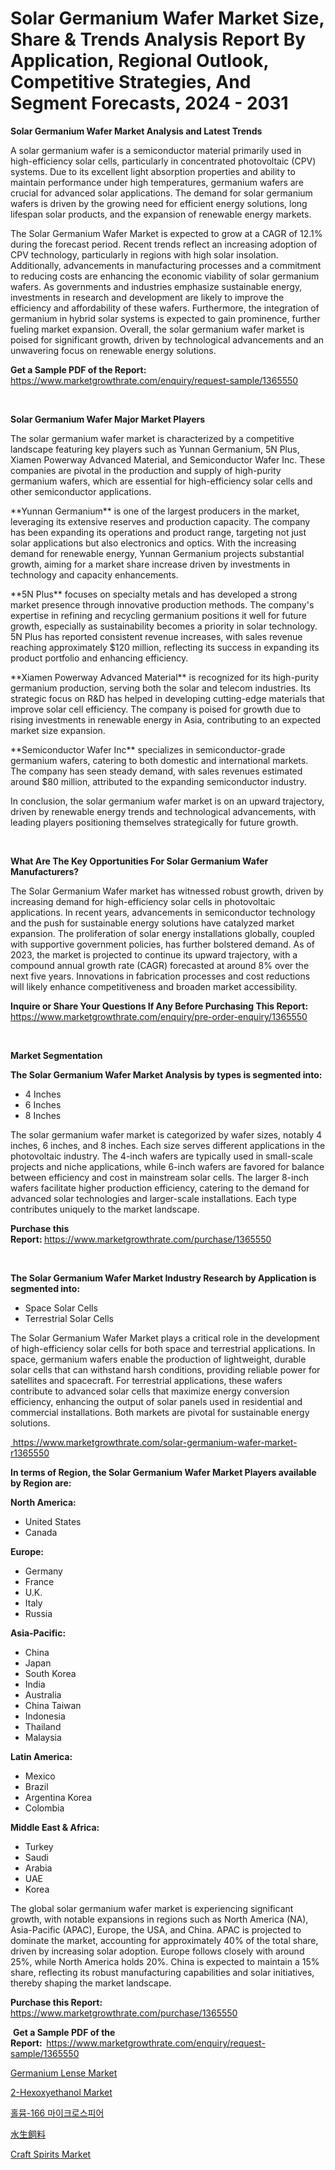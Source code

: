 <p><h1>Solar Germanium Wafer Market Size, Share & Trends Analysis Report By Application, Regional Outlook, Competitive Strategies, And Segment Forecasts, 2024 - 2031</h1></p><p><strong>Solar Germanium Wafer Market Analysis and Latest Trends</strong></p>
<p><p>A solar germanium wafer is a semiconductor material primarily used in high-efficiency solar cells, particularly in concentrated photovoltaic (CPV) systems. Due to its excellent light absorption properties and ability to maintain performance under high temperatures, germanium wafers are crucial for advanced solar applications. The demand for solar germanium wafers is driven by the growing need for efficient energy solutions, long lifespan solar products, and the expansion of renewable energy markets.</p><p>The Solar Germanium Wafer Market is expected to grow at a CAGR of 12.1% during the forecast period. Recent trends reflect an increasing adoption of CPV technology, particularly in regions with high solar insolation. Additionally, advancements in manufacturing processes and a commitment to reducing costs are enhancing the economic viability of solar germanium wafers. As governments and industries emphasize sustainable energy, investments in research and development are likely to improve the efficiency and affordability of these wafers. Furthermore, the integration of germanium in hybrid solar systems is expected to gain prominence, further fueling market expansion. Overall, the solar germanium wafer market is poised for significant growth, driven by technological advancements and an unwavering focus on renewable energy solutions.</p></p>
<p><strong>Get a Sample PDF of the Report:&nbsp;</strong> <a href="https://www.marketgrowthrate.com/enquiry/request-sample/1365550">https://www.marketgrowthrate.com/enquiry/request-sample/1365550</a></p>
<p>&nbsp;</p>
<p><strong>Solar Germanium Wafer Major Market Players</strong></p>
<p><p>The solar germanium wafer market is characterized by a competitive landscape featuring key players such as Yunnan Germanium, 5N Plus, Xiamen Powerway Advanced Material, and Semiconductor Wafer Inc. These companies are pivotal in the production and supply of high-purity germanium wafers, which are essential for high-efficiency solar cells and other semiconductor applications.</p><p>**Yunnan Germanium** is one of the largest producers in the market, leveraging its extensive reserves and production capacity. The company has been expanding its operations and product range, targeting not just solar applications but also electronics and optics. With the increasing demand for renewable energy, Yunnan Germanium projects substantial growth, aiming for a market share increase driven by investments in technology and capacity enhancements.</p><p>**5N Plus** focuses on specialty metals and has developed a strong market presence through innovative production methods. The company's expertise in refining and recycling germanium positions it well for future growth, especially as sustainability becomes a priority in solar technology. 5N Plus has reported consistent revenue increases, with sales revenue reaching approximately $120 million, reflecting its success in expanding its product portfolio and enhancing efficiency.</p><p>**Xiamen Powerway Advanced Material** is recognized for its high-purity germanium production, serving both the solar and telecom industries. Its strategic focus on R&D has helped in developing cutting-edge materials that improve solar cell efficiency. The company is poised for growth due to rising investments in renewable energy in Asia, contributing to an expected market size expansion.</p><p>**Semiconductor Wafer Inc** specializes in semiconductor-grade germanium wafers, catering to both domestic and international markets. The company has seen steady demand, with sales revenues estimated around $80 million, attributed to the expanding semiconductor industry.</p><p>In conclusion, the solar germanium wafer market is on an upward trajectory, driven by renewable energy trends and technological advancements, with leading players positioning themselves strategically for future growth.</p></p>
<p>&nbsp;</p>
<p><strong>What Are The Key Opportunities For Solar Germanium Wafer Manufacturers?</strong></p>
<p><p>The Solar Germanium Wafer market has witnessed robust growth, driven by increasing demand for high-efficiency solar cells in photovoltaic applications. In recent years, advancements in semiconductor technology and the push for sustainable energy solutions have catalyzed market expansion. The proliferation of solar energy installations globally, coupled with supportive government policies, has further bolstered demand. As of 2023, the market is projected to continue its upward trajectory, with a compound annual growth rate (CAGR) forecasted at around 8% over the next five years. Innovations in fabrication processes and cost reductions will likely enhance competitiveness and broaden market accessibility.</p></p>
<p><strong>Inquire or Share Your Questions If Any Before Purchasing This Report:</strong> <a href="https://www.marketgrowthrate.com/enquiry/pre-order-enquiry/1365550">https://www.marketgrowthrate.com/enquiry/pre-order-enquiry/1365550</a></p>
<p>&nbsp;</p>
<p><strong>Market Segmentation</strong></p>
<p><strong>The Solar Germanium Wafer Market Analysis by types is segmented into:</strong></p>
<p><ul><li>4 Inches</li><li>6 Inches</li><li>8 Inches</li></ul></p>
<p><p>The solar germanium wafer market is categorized by wafer sizes, notably 4 inches, 6 inches, and 8 inches. Each size serves different applications in the photovoltaic industry. The 4-inch wafers are typically used in small-scale projects and niche applications, while 6-inch wafers are favored for balance between efficiency and cost in mainstream solar cells. The larger 8-inch wafers facilitate higher production efficiency, catering to the demand for advanced solar technologies and larger-scale installations. Each type contributes uniquely to the market landscape.</p></p>
<p><strong>Purchase this Report:&nbsp;</strong><a href="https://www.marketgrowthrate.com/purchase/1365550">https://www.marketgrowthrate.com/purchase/1365550</a></p>
<p>&nbsp;</p>
<p><strong>The Solar Germanium Wafer Market Industry Research by Application is segmented into:</strong></p>
<p><ul><li>Space Solar Cells</li><li>Terrestrial Solar Cells</li></ul></p>
<p><p>The Solar Germanium Wafer Market plays a critical role in the development of high-efficiency solar cells for both space and terrestrial applications. In space, germanium wafers enable the production of lightweight, durable solar cells that can withstand harsh conditions, providing reliable power for satellites and spacecraft. For terrestrial applications, these wafers contribute to advanced solar cells that maximize energy conversion efficiency, enhancing the output of solar panels used in residential and commercial installations. Both markets are pivotal for sustainable energy solutions.</p></p>
<p><a href="https://www.marketgrowthrate.com/solar-germanium-wafer-market-r1365550">&nbsp;https://www.marketgrowthrate.com/solar-germanium-wafer-market-r1365550</a></p>
<p><strong>In terms of Region, the Solar Germanium Wafer Market Players available by Region are:</strong></p>
<p>
    <p> <strong> North America: </strong>
        <ul>
            <li>United States</li>
            <li>Canada</li>
        </ul>
        </p> 
    <p> <strong> Europe: </strong>
        <ul>
            <li>Germany</li>
            <li>France</li>
            <li>U.K.</li>
            <li>Italy</li>
            <li>Russia</li>
        </ul>
        </p> 
    <p> <strong> Asia-Pacific: </strong>
        <ul>
            <li>China</li>
            <li>Japan</li>
            <li>South Korea</li>
            <li>India</li>
            <li>Australia</li>
            <li>China Taiwan</li>
            <li>Indonesia</li>
            <li>Thailand</li>
            <li>Malaysia</li>
        </ul>
        </p> 
    <p> <strong> Latin America: </strong>
        <ul>
            <li>Mexico</li>
            <li>Brazil</li>
            <li>Argentina Korea</li>
            <li>Colombia</li>
        </ul>
        </p> 
    <p> <strong> Middle East & Africa: </strong>
        <ul>
            <li>Turkey</li>
            <li>Saudi</li>
            <li>Arabia</li>
            <li>UAE</li>
            <li>Korea</li>
        </ul>
    </p>
    </p>
<p><p>The global solar germanium wafer market is experiencing significant growth, with notable expansions in regions such as North America (NA), Asia-Pacific (APAC), Europe, the USA, and China. APAC is projected to dominate the market, accounting for approximately 40% of the total share, driven by increasing solar adoption. Europe follows closely with around 25%, while North America holds 20%. China is expected to maintain a 15% share, reflecting its robust manufacturing capabilities and solar initiatives, thereby shaping the market landscape.</p></p>
<p><strong>Purchase this Report: </strong><a href="https://www.marketgrowthrate.com/purchase/1365550">https://www.marketgrowthrate.com/purchase/1365550</a></p>
<p>&nbsp;<strong>Get a Sample PDF of the Report:&nbsp;&nbsp;</strong><a href="https://www.marketgrowthrate.com/enquiry/request-sample/1365550">https://www.marketgrowthrate.com/enquiry/request-sample/1365550</a></p>
<p><strong></strong></p>
<p><p><a href="https://github.com/hgf64gh/Market-Research-Report-List-1/blob/main/germanium-lense-market.md">Germanium Lense Market</a></p><p><a href="https://issuu.com/reportprime-2/docs/2-hexoxyethanol-market-size-2030.pp_2894b840c1eb2e">2-Hexoxyethanol Market</a></p><p><a href="https://medium.com/@jessyritchie2023/%EA%B8%80%EB%A1%9C%EB%B2%8C-%ED%99%80%EB%AE%B4-166-%EB%AF%B8%EC%84%B8%EA%B5%AC%EC%8A%AC-%EC%8B%9C%EC%9E%A5-%EB%B6%84%EC%84%9D-%EC%A3%BC%EC%9A%94-%EC%8B%9C%EC%9E%A5-%EB%8F%99%ED%96%A5-%EB%B0%8F-%ED%96%A5%ED%9B%84-%EC%A0%84%EB%A7%9D-2024-2031-404f3417bf2d">홀뮴-166 마이크로스피어</a></p><p><a href="https://medium.com/@mares423/%E6%B0%B4%E7%94%A3%E9%A3%BC%E6%96%99%E5%B8%82%E5%A0%B4%E3%81%AE%E7%8F%BE%E5%9C%A8%E3%81%A8%E5%B0%86%E6%9D%A5%E3%81%AE%E5%B1%95%E6%9C%9B%E3%81%AF-%E5%B8%82%E5%A0%B4%E5%88%86%E6%9E%90%E3%81%A8%E4%BB%8A%E5%BE%8C%E3%81%AE%E6%96%B9%E5%90%91%E6%80%A7-2024%E5%B9%B4-2031%E5%B9%B4-5dcb2ca36543?postPublishedType=repub">水生飼料</a></p><p><a href="https://www.linkedin.com/pulse/craft-spirits-market-investigation-industry-evolution-forecast-a79kf?trackingId=xJkoZr31SHK4UL%2BPZpgDEQ%3D%3D">Craft Spirits Market</a></p></p>
